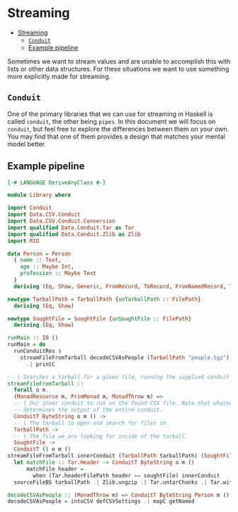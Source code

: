 # Streaming

- [Streaming](#streaming)
  - [`Conduit`](#conduit)
  - [Example pipeline](#example-pipeline)

Sometimes we want to stream values and are unable to accomplish this with lists or other data
structures. For these situations we want to use something more explicitly made for streaming.

## `Conduit`

One of the primary libraries that we can use for streaming in Haskell is called `conduit`, the other
being `pipes`. In this document we will focus on `conduit`, but feel free to explore the differences
between them on your own. You may find that one of them provides a design that matches your mental
model better.

## Example pipeline

```haskell
{-# LANGUAGE DeriveAnyClass #-}

module Library where

import Conduit
import Data.CSV.Conduit
import Data.CSV.Conduit.Conversion
import qualified Data.Conduit.Tar as Tar
import qualified Data.Conduit.Zlib as Zlib
import RIO

data Person = Person
  { name :: Text,
    age :: Maybe Int,
    profession :: Maybe Text
  }
  deriving (Eq, Show, Generic, FromRecord, ToRecord, FromNamedRecord, ToNamedRecord)

newtype TarballPath = TarballPath {unTarballPath :: FilePath}
  deriving (Eq, Show)

newtype SoughtFile = SoughtFile {unSoughtFile :: FilePath}
  deriving (Eq, Show)

runMain :: IO ()
runMain = do
  runConduitRes $
    streamFileFromTarball decodeCSVAsPeople (TarballPath "people.tgz") (SoughtFile "people.csv")
      .| printC

-- | Searches a tarball for a given file, running the supplied conduit on it when found.
streamFileFromTarball ::
  forall o m.
  (MonadResource m, PrimMonad m, MonadThrow m) =>
  -- | Our inner conduit to run on the found CSV file. Note that whatever this conduit does
  -- determines the output of the entire conduit.
  ConduitT ByteString o m () ->
  -- | The tarball to open and search for files in.
  TarballPath ->
  -- | The file we are looking for inside of the tarball.
  SoughtFile ->
  ConduitT () o m ()
streamFileFromTarball innerConduit (TarballPath tarballPath) (SoughtFile soughtFile) = do
  let matchFile :: Tar.Header -> ConduitT ByteString o m ()
      matchFile header =
        when (Tar.headerFilePath header == soughtFile) innerConduit
  sourceFileBS tarballPath .| Zlib.ungzip .| Tar.untarChunks .| Tar.withEntries matchFile

decodeCSVAsPeople :: (MonadThrow m) => ConduitT ByteString Person m ()
decodeCSVAsPeople = intoCSV defCSVSettings .| mapC getNamed
```
